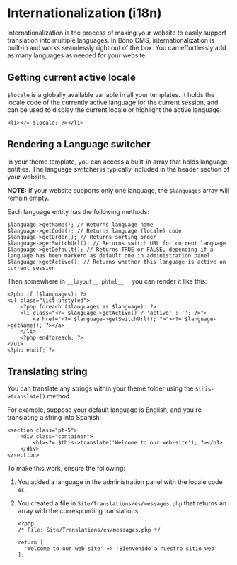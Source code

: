 # Internationalization (i18n)

Internationalization is the process of making your website to easily support translation into multiple languages.
In Bono CMS, internationalization is built-in and works seamlessly right out of the box. You can effortlessly add as many languages as needed for your website.

## Getting current active locale

`$locale` is a globally available variable in all your templates. It holds the locale code of the currently active language for the current session, and can be used to display the current locale or highlight the active language:

    <li><?= $locale; ?></li>

## Rendering a Language switcher

In your theme template, you can access a built-in array that holds language entities. The language switcher is typically included in the header section of your website.

**NOTE:** If your website supports only one language, the `$languages` array will remain empty.

Each language entity has the following methods:

    $language->getName(); // Returns language name
    $language->getCode(); // Returns language (locale) code
    $language->getOrder(); // Returns sorting order
    $language->getSwitchUrl(); // Returns switch URL for current language
    $language->getDefault(); // Returns TRUE or FALSE, depending if a language has been markerd as default one in administration panel
    $language->getActive(); // Returns whether this language is active on current session

Then  somewhere in `__layout__.phtml__  ` you can render it like this:
    
    <?php if ($languages): ?>
    <ul class="list-unstyled">
        <?php foreach ($languages as $language): ?>
        <li class="<?= $language->getActive() ? 'active' : ''; ?>">
            <a href="<?= $language->getSwitchUrl(); ?>"><?= $language->getName(); ?></a>
        </li>
        <?php endforeach; ?>
    </ul>
    <?php endif; ?>


## Translating string

You can translate any strings within your theme folder using the `$this->translate()` method.

For example, suppose your default language is English, and you're translating a string into Spanish:

    <section class="pt-5">
        <div class="container">
            <h1><?= $this->translate('Welcome to our web-site'); ?></h1>
        </div>
    </section>

To make this work, ensure the following:

1. You added a language in the administration panel with the locale code `es`.
2. You created a file in `Site/Translations/es/messages.php` that returns an array with the corresponding translations.

       <?php
       /* File: Site/Translations/es/messages.php */
    
       return [
         'Welcome to our web-site' => 'Bienvenido a nuestro sitio web'
       ];
